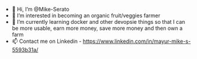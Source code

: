 - 👋 Hi, I’m @Mike-Serato
- 👀 I’m interested in becoming an organic fruit/veggies farmer
- 🌱 I’m currently learning docker and other devopsie things so that I can be more usable, earn more money, save more money and then own a farm
- 📫 Contact me on Linkedin - https://www.linkedin.com/in/mayur-mike-s-5593b31a/

<!---
Mike-Serato/Mike-Serato is a ✨ special ✨ repository because its `README.md` (this file) appears on your GitHub profile.
You can click the Preview link to take a look at your changes.
--->
